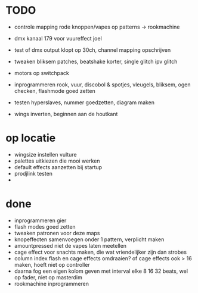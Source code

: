 # TODO
- controle mapping rode knoppen/vapes op patterns -> rookmachine
- dmx kanaal 179 voor vuureffect joel
- test of dmx output klopt op 30ch, channel mapping opschrijven
- tweaken bliksem patches, beatshake korter, single glitch ipv glitch
- motors op switchpack

- inprogrammeren rook, vuur, discobol & spotjes, vleugels, bliksem, ogen checken, flashmode goed zetten
- testen hyperslaves, nummer goedzetten, diagram maken
- wings inverten, beginnen aan de houtkant

# op locatie

- wingsize instellen vulture
- palettes uitkiezen die mooi werken
- default effects aanzetten bij startup
- prodjlink testen
- 

# done
- inprogrammeren gier
- flash modes goed zetten
- tweaken patronen voor deze maps
- knopeffecten samenvoegen onder 1 pattern, verplicht maken
- amountpressed niet de vapes laten meetellen
- cage effect voor snachts maken, die wat vriendelijker zijn dan strobes 
- column index flash en cage effects omdraaien? of cage effects ook > 16 maken, hoeft niet op controller
- daarna fog een eigen kolom geven met interval elke 8 16 32 beats, wel op fader, niet op masterdim
- rookmachine inprogrammeren